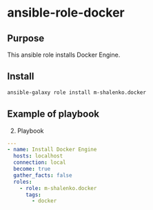 # ansible-role-docker

## Purpose
This ansible role installs Docker Engine.

## Install
```bash
ansible-galaxy role install m-shalenko.docker
```

## Example of playbook
2) Playbook
```yaml
---
- name: Install Docker Engine
  hosts: localhost
  connection: local
  become: true
  gather_facts: false
  roles:
    - role: m-shalenko.docker
      tags:
        - docker
```
